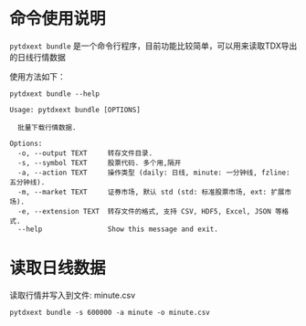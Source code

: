 # 命令使用说明

`pytdxext bundle` 是一个命令行程序，目前功能比较简单，可以用来读取TDX导出的日线行情数据

使用方法如下：

```shell
pytdxext bundle --help

Usage: pytdxext bundle [OPTIONS]

  批量下载行情数据.

Options:
  -o, --output TEXT     转存文件目录.
  -s, --symbol TEXT     股票代码. 多个用,隔开
  -a, --action TEXT     操作类型 (daily: 日线, minute: 一分钟线, fzline: 五分钟线).
  -m, --market TEXT     证券市场, 默认 std (std: 标准股票市场, ext: 扩展市场).
  -e, --extension TEXT  转存文件的格式, 支持 CSV, HDF5, Excel, JSON 等格式.
  --help                Show this message and exit.
```

# 读取日线数据

读取行情并写入到文件: minute.csv

```shell
pytdxext bundle -s 600000 -a minute -o minute.csv
```
